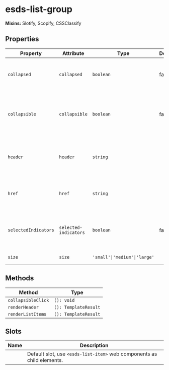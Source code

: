 # esds-list-group

**Mixins:** Slotify, Scopify, CSSClassify

## Properties

| Property             | Attribute             | Type                         | Default | Description                                      |
|----------------------|-----------------------|------------------------------|---------|--------------------------------------------------|
| `collapsed`          | `collapsed`           | `boolean`                    | false   | If true, hides child esds-list-item elements     |
| `collapsible`        | `collapsible`         | `boolean`                    | false   | If true, enables a visibility toggle for child esds-list-item elements |
| `header`             | `header`              | `string`                     |         | Header text displayed above the child esds-list-item elements |
| `href`               | `href`                | `string`                     |         | If provided the header will include a link to the given href |
| `selectedIndicators` | `selected-indicators` | `boolean`                    | false   | If true, shows selected state on child list items |
| `size`               | `size`                | `'small'\|'medium'\|'large'` |         | The size of the list item                        |

## Methods

| Method             | Type                 |
|--------------------|----------------------|
| `collapsibleClick` | `(): void`           |
| `renderHeader`     | `(): TemplateResult` |
| `renderListItems`  | `(): TemplateResult` |

## Slots

| Name | Description                                      |
|------|--------------------------------------------------|
|      | Default slot, use <code>&lt;esds-list-item&gt;</code> web components as child elements. |

